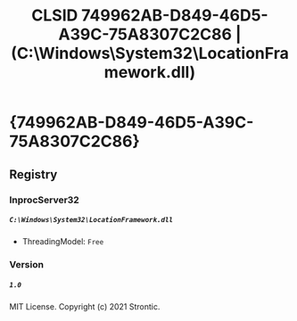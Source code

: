 ﻿---
title: "CLSID 749962AB-D849-46D5-A39C-75A8307C2C86 | (C:\\Windows\\System32\\LocationFramework.dll)"
excerpt: What is COM-Object CLSID 749962AB-D849-46D5-A39C-75A8307C2C86?
---

# {749962AB-D849-46D5-A39C-75A8307C2C86}


## Registry


### InprocServer32

##### `C:\Windows\System32\LocationFramework.dll`
* ThreadingModel: `Free`

### Version

##### `1.0`

MIT License. Copyright (c) 2021 Strontic.


